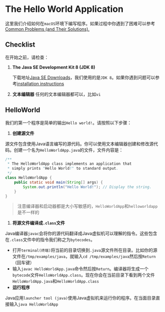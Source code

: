 # The Hello World Application

这里我们介绍如何在`macOS`环境下编写程序。如果过程中你遇到了困难可以参考[Common Problems \(and Their Solutions\).](https://docs.oracle.com/javase/tutorial/getStarted/problems/index.html)

## Checklist

在开始之前，请检查：

1. **The Java SE Development Kit 8 \(JDK 8\)**

   下载地址[Java SE Downloads](https://www.oracle.com/technetwork/java/javase/downloads/index.html)，我们使用的是`JDK 8`。如果你遇到问题可以参考[installation instructions](https://docs.oracle.com/javase/8/docs/technotes/guides/install/install_overview.html)

2. **文本编辑器** 任何的文本编辑器都可以，比如`vi`

## HelloWorld

我们的第一个程序是简单的输出`Hello world!`。请按照以下步骤：

1. **创建源文件**

源文件包含使用Java语言编写的源代码。你可以使用文本编辑器创建和修改源代码。创建一个名为`HelloWorldApp.java`的文件，文件内容是：

```java
/**
 * The HelloWorldApp class implements an application that
 * simply prints "Hello World!" to standard output.
 */
class HelloWorldApp {
    public static void main(String[] args) {
        System.out.println("Hello World!"); // Display the string.
    }
}
```

> 注意编译器和启动器都是大小写敏感的，`HelloWorldApp`和`helloworldapp`是不一样的

1. **将源文件编译成`.class`文件**

Java编译器`javac`会将你的源代码翻译成Java虚拟机可以理解的指令。这些包含在`.class`文件中的指令我们称之为`bytecodes`。

* 打开`terminal(终端)`将当前的目录切换到`.java`源文件所在目录。比如你的源文件在`/tmp/examples/java`，就输入`cd /tmp/examples/java`然后按`Return`（回车键）
* 输入`javac HelloWorldApp.java`命令然后按`Return`。编译器将生成一个`bytecode`文件`HelloWorldApp.class`。现在你会在当前目录下看到两个文件`HelloWorldApp.java`和`HelloWorldApp.class`
* **运行程序**

Java应用`launcher tool (java)`使用Java虚拟机来运行你的程序。在当面目录直接输入`java HelloWorldApp`

